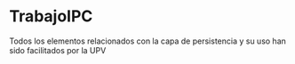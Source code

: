# TrabajoIPC
Todos los elementos relacionados con la capa de persistencia y su uso han sido facilitados por la UPV
